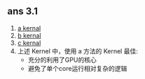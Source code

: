 ## ans 3.1
1. [a kernal](./main.cu)
1. [b kernal](./main.cu)
1. [c kernal](./main.cu)
1. 上述 Kernel 中，使用 a 方法的 Kernel 最佳:
    * 充分的利用了GPU的核心
    * 避免了单个core运行相对复杂的逻辑
